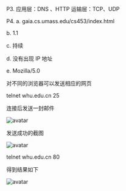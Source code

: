 P3.
应用层：DNS 、HTTP
运输层：TCP、UDP

P4.
a.
gaia.cs.umass.edu/cs453/index.html

b.
1.1

c.
持续

d.
没有出现 IP 地址

e.
Mozilla/5.0 

对不同的浏览器可以发送相应的网页





telnet whu.edu.cn 25

连接后发送一封邮件

![avatar](/picture/2.png)

发送成功的截图

![avatar](/picture/3.png)



telnet whu.edu.cn 80

得到结果如下

![avatar](/picture/1.png)
